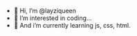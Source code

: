 - 👋 Hi, I’m @layziqueen
- 👀 I’m interested in coding...
- 🌱 And i’m currently learning js, css, html.

<!---
layziqueen/layziqueen is a ✨ special ✨ repository because its `README.md` (this file) appears on your GitHub profile.
You can click the Preview link to take a look at your changes.
--->
